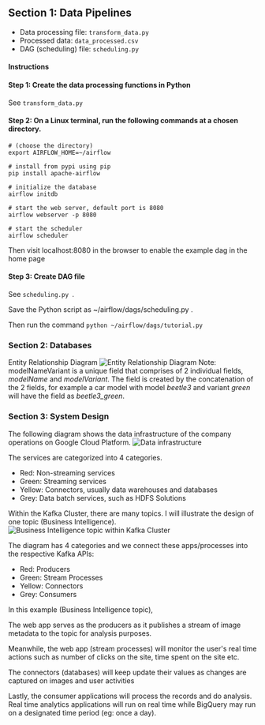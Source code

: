 ## Section 1: Data Pipelines

- Data processing file: `transform_data.py`
- Processed data: `data_processed.csv`
- DAG (scheduling) file: `scheduling.py`

#### **Instructions**
#### Step 1: Create the data processing functions in Python
See `transform_data.py`

#### Step 2: On a Linux terminal, run the following commands at a chosen directory.
```
# (choose the directory)
export AIRFLOW_HOME=~/airflow

# install from pypi using pip
pip install apache-airflow

# initialize the database
airflow initdb

# start the web server, default port is 8080
airflow webserver -p 8080

# start the scheduler
airflow scheduler
```
Then visit localhost:8080 in the browser to enable the example dag in the home page

#### Step 3: Create DAG file
See `scheduling.py `.

Save the Python script as ~/airflow/dags/scheduling.py .

Then run the command `python ~/airflow/dags/tutorial.py`


### Section 2: Databases
Entity Relationship Diagram
![Entity Relationship Diagram](https://raw.githubusercontent.com/jiahao25/Govtech-Data-Engineer-Test/master/images/entity%20relationship%20diagram.JPG "Entity Relationship Diagram")
Note: modelNameVariant is a unique field that comprises of 2 individual fields, *modelName* and *modelVariant*. The field is created by the concatenation of the 2 fields, for example a car model with model *beetle3* and variant *green* will have the field as *beetle3_green*.

### Section 3: System Design

The following diagram shows the data infrastructure of the company operations on Google Cloud Platform.
![](https://raw.githubusercontent.com/jiahao25/Govtech-Data-Engineer-Test/master/images/architecture.JPG "Data infrastructure")

The services are categorized into 4 categories.
- Red: Non-streaming services
- Green: Streaming services
- Yellow: Connectors, usually data warehouses and databases
- Grey: Data batch services, such as HDFS Solutions

Within the Kafka Cluster, there are many topics. I will illustrate the design of one topic (Business Intelligence).
![](https://raw.githubusercontent.com/jiahao25/Govtech-Data-Engineer-Test/master/images/BItopic.JPG "Business Intelligence topic within Kafka Cluster")


The diagram has 4 categories and we connect these apps/processes into the respective Kafka APIs:
- Red: Producers
- Green: Stream Processes
- Yellow: Connectors
- Grey: Consumers

In this example (Business Intelligence topic),

The web app serves as the producers as it publishes a stream of image metadata to the topic for analysis purposes.

Meanwhile, the web app (stream processes) will monitor the user's real time actions such as number of clicks on the site, time spent on the site etc. 

The connectors (databases) will keep update their values as changes are captured on images and user activities

Lastly, the consumer applications will process the records and do analysis. Real time analytics applications will run on real time while BigQuery may run on a designated time period (eg: once a day).
